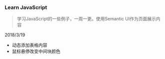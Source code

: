 ### Learn JavaScript
> 学习JavaScript的一些例子，一周一更。使用Semantic UI作为页面展示内容

2018/3/19
* 动态添加表格内容
* 鼠标悬停改变中间块颜色

